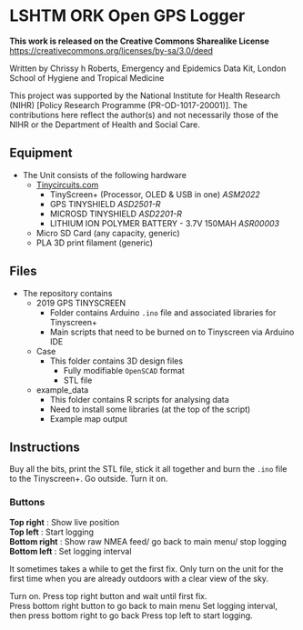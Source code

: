 # LSHTM ORK Open GPS Logger

**This work is released on the Creative Commons Sharealike License**
https://creativecommons.org/licenses/by-sa/3.0/deed



Written by Chrissy h Roberts, Emergency and Epidemics Data Kit, London School of Hygiene and Tropical Medicine

This project was supported by the National Institute for Health Research (NIHR) [Policy Research Programme (PR-OD-1017-20001)]. 
The contributions here reflect the  author(s) and not necessarily those of the NIHR or the Department of Health and Social Care.

## Equipment

* The Unit consists of the following hardware
	* [Tinycircuits.com](https://tinycircuits.com/)
		* TinyScreen+ (Processor, OLED & USB in one) *ASM2022*
		* GPS TINYSHIELD *ASD2501-R* 
		* MICROSD TINYSHIELD *ASD2201-R*
		* LITHIUM ION POLYMER BATTERY - 3.7V 150MAH *ASR00003*
	* Micro SD Card (any capacity, generic)
	* PLA 3D print filament (generic)

## Files

* The repository contains
	* 2019 GPS TINYSCREEN
		* Folder contains Arduino `.ino` file and associated libraries for Tinyscreen+  
		* Main scripts that need to be burned on to Tinyscreen via Arduino IDE
	* Case
		* This folder contains 3D design files
			* Fully modifiable `OpenSCAD` format
			* STL file
	* example_data
		* This folder contains R scripts for analysing data
		* Need to install some libraries (at the top of the script)
		* Example map output

## Instructions
 
Buy all the bits, print the STL file, stick it all together and burn the `.ino` file to the Tinyscreen+. Go outside. Turn it on. 

### Buttons

**Top right** : Show live position  
**Top left** : Start logging  
**Bottom right** : Show raw NMEA feed/ go back to main menu/ stop logging  
**Bottom left** : Set logging interval  

It sometimes takes a while to get the first fix. Only turn on the unit for the first time when you are already outdoors with a clear view of the sky.  

Turn on. Press top right button and wait until first fix.  
Press bottom right button to go back to main menu
Set logging interval, then press bottom right to go back
Press top left to start logging.  



  
